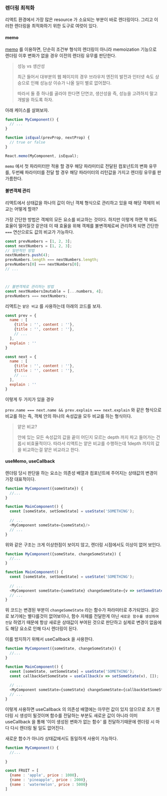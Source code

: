 ### 렌더링 최적화

리액트 환경에서 가장 많은 resource 가 소요되는 부분이 바로 렌더링이다. 그리고 이러한 렌더링을 최적화하기 위한 도구로 여럿이 있다.

#### memo

[memo](../state/State1.md) 를 이용하면, 단순히 조건부 형식의 렌더링이 아니라 memoization 기능으로 렌더링 이후
변화가 없을 경우 이전의 렌더링 유무를 판단한다.

> 성능 vs 생산성
> 
> 최근 들어서 대부분의 웹 페이지의 경우 브라우저 엔진의 발전과 인터넷 속도 상승으로 인해 성능상 이슈가 나올 일이 별로 없어졌다.
> 
> 따라서 둘 중 하나를 골라야 한다면 단연코, 생산성을 즉, 성능을 고려하지 말고 개발을 하도록 하자.

아래 케이스를 살펴보자.

```javascript
function MyComponent() {
  // ...
}

function isEqual(prevProp, nextProp) {
  // true or false
}

React.memo(MyComponent, isEqual);
```

`memo` 에서 첫 파라미터만 적용 할 경우 해당 파라미터로 전달된 컴포넌트의 변화 유무를, 두번째 파라미터를 전달 할 경우 해당 파라미터의
리턴값을 가지고 렌더링 유무를 판가름한다.

#### 불변객체 관리

리액트에서 상태값을 하나의 값이 아닌 객체 형식으로 관리하고 있을 때 해당 객체의 비교는 어떻게 할까?

가장 간단한 방법은 객체의 모든 요소를 비교하는 것이다. 하지만 이렇게 하면 딱 봐도 효율이 떨어질것 같은데 이 때 효율을 위해 객체를 불변객체로써
관리하게 되면 간단한 `===` 연산으로도 값의 비교가 가능하다.

```javascript
const prevNumbers = [1, 2, 3];
const nextNumbers = [1, 2, 3];
// 일반적인 방법
nextNumbers.push(4);
prevNumbers.length === nextNumbers.length;
prevNumbers[0] === nextNumbers[0];
// ...



// 불변객체로 관리하는 방법
const nextNumbersImutable = [...numbers, 4];
prevNumbers === nextNumbers;
```

리액트는 `얕은 비교` 를 사용하는데 아래의 코드를 보자.

```javascript
const prev = {
  name : [
    {title : '', content : ''},
    {title : '', content : ''},
    // ...  
  ],
  explain : ''
}

const next = {
  name : [
    {title : '', content : ''},
    {title : '', content : ''},
    // ...  
  ],
  explain : ''
}
```

이렇게 두 가지가 있을 경우 

`prev.name === next.name && prev.explain === next.explain` 와 같은 형식으로 비교를 하는 즉, 객체 안의 하나의 
속성값을 모두 비교를 하는 형식이다.

> 얕은 비교?
> 
> 안에 있는 모든 속성값의 값을 끝이 어딘지 모르는 depth 까지 파고 들어가는 건 몹시 비효율적이다. 따라서 리액트는 얕은 비교를 수행하는데
> 1depth 까지의 값을 비교하는걸 얕은 비교라고 한다.

#### useMemo, useCallback

렌더링 당시 판단을 하는 요소는 의존성 배열과 컴포넌트에 주어지는 상태값의 변경이 가장 대표적이다.

```javascript
function MyComponent({someState}) {
  //...
}

function MainComponent() {
  const [someState, setSomeState] = useState('SOMETHING');
  
  // ...
  <MyComponent someState={someState}/>
  // ...
}
```

위와 같은 구조는 크게 이상한점이 보이지 않고, 렌더링 시점에서도 이상이 없어 보인다.

```javascript
function MyComponent({someState, changeSomeState}) {
  //...
}

function MainComponent() {
  const [someState, setSomeState] = useState('SOMETHING');
  
  // ...
  <MyComponent someState={someState} changeSomeState={v => setSomeState(v)}/>
  // ...
}
```

위 코드는 변경된 부분이 `changeSomeState` 라는 함수가 파라미터로 추가되었다. 겉으로 보기에는 별다를것이 없어보이나, 함수 자체를 전달한게 아닌
`새로운 함수를 생성하여 전달` 하였기 때문에 항상 새로운 상태값이 부여된 것으로 판단하고 실제로 변경이 없음에도 해당 요소로 인해
다시 렌더링이 된다.

이를 방지하기 위해서 useCallback 을 사용한다.

```javascript
function MyComponent({someState, changeSomeState}) {
  //...
}

function MainComponent() {
  const [someState, setSomeState] = useState('SOMETHING');
  const callbackSetSomeState = useCallback(v => setSomeState(v), []);
  
  // ...
  <MyComponent someState={someState} changeSomeState={callbackSetSomeState}/>
  // ...
}
```

이렇게 사용하면 useCallback 의 의존성 배열에는 아무런 값이 있지 않으므로 초기 렌더링 시 생성이 될것이며 함수를 전달하는 부분도
새로운 값이 아니라 이미 useCallback 을 통해 '이미 생성된 변화가 없는 함수' 를 전달하기때문에 렌더링 시 마다 다시 렌더링 될 일도 없어진다.

새로운 함수가 아니라 상태값에서도 동일하게 사용이 가능하다.

```javascript
function MyComponent() {
  //...
  
}

const FRUIT = [
  {name : 'apple', price : 1000},
  {name : 'pineapple', price : 2000},
  {name : 'watermelon', price : 5000}
]
```